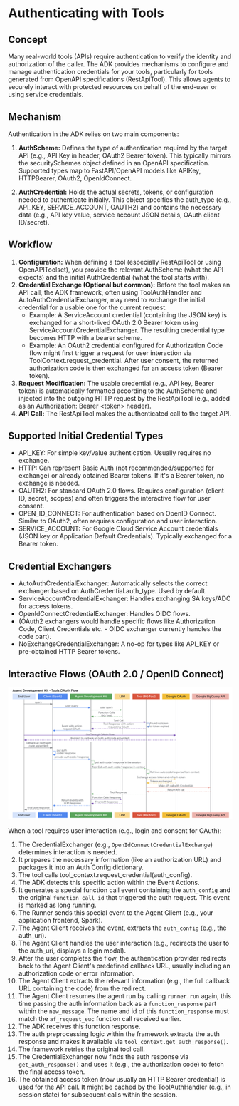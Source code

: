# Authenticating with Tools

## Concept

Many real-world tools (APIs) require authentication to verify the identity and
authorization of the caller. The ADK provides mechanisms to configure and
manage authentication credentials for your tools, particularly for tools
generated from OpenAPI specifications (RestApiTool). This allows agents to
securely interact with protected resources on behalf of the end-user or using
service credentials.

## Mechanism

Authentication in the ADK relies on two main components:

1. **AuthScheme:** Defines the type of authentication required by the target API
   (e.g., API Key in header, OAuth2 Bearer token). This typically mirrors the
   securitySchemes object defined in an OpenAPI specification. Supported types
   map to FastAPI/OpenAPI models like APIKey, HTTPBearer, OAuth2, OpenIdConnect.

2. **AuthCredential:** Holds the actual secrets, tokens, or configuration needed
   to authenticate initially. This object specifies the auth\_type (e.g.,
   API\_KEY, SERVICE\_ACCOUNT, OAUTH2) and contains the necessary data (e.g.,
   API key value, service account JSON details, OAuth client ID/secret).

## Workflow

1. **Configuration:** When defining a tool (especially RestApiTool or using OpenAPIToolset), you provide the relevant AuthScheme (what the API expects) and the initial AuthCredential (what the tool starts with).
2. **Credential Exchange (Optional but common):** Before the tool makes an API call, the ADK framework, often using ToolAuthHandler and AutoAuthCredentialExchanger, may need to exchange the initial credential for a usable one for the current request.
   * Example: A ServiceAccount credential (containing the JSON key) is exchanged for a short-lived OAuth 2.0 Bearer token using ServiceAccountCredentialExchanger. The resulting credential type becomes HTTP with a bearer scheme.
   * Example: An OAuth2 credential configured for Authorization Code flow might first trigger a request for user interaction via ToolContext.request\_credential. After user consent, the returned authorization code is then exchanged for an access token (Bearer token).
3. **Request Modification:** The usable credential (e.g., API key, Bearer token) is automatically formatted according to the AuthScheme and injected into the outgoing HTTP request by the RestApiTool (e.g., added as an Authorization: Bearer \<token\> header).
4. **API Call:** The RestApiTool makes the authenticated call to the target API.

## Supported Initial Credential Types

* API\_KEY: For simple key/value authentication. Usually requires no exchange.
* HTTP: Can represent Basic Auth (not recommended/supported for exchange) or already obtained Bearer tokens. If it's a Bearer token, no exchange is needed.
* OAUTH2: For standard OAuth 2.0 flows. Requires configuration (client ID, secret, scopes) and often triggers the interactive flow for user consent.
* OPEN\_ID\_CONNECT: For authentication based on OpenID Connect. Similar to OAuth2, often requires configuration and user interaction.
* SERVICE\_ACCOUNT: For Google Cloud Service Account credentials (JSON key or Application Default Credentials). Typically exchanged for a Bearer token.

## Credential Exchangers

* AutoAuthCredentialExchanger: Automatically selects the correct exchanger based on AuthCredential.auth\_type. Used by default.
* ServiceAccountCredentialExchanger: Handles exchanging SA keys/ADC for access tokens.
* OpenIdConnectCredentialExchanger: Handles OIDC flows.
* (OAuth2 exchangers would handle specific flows like Authorization Code, Client Credentials etc. \- OIDC exchanger currently handles the code part).
* NoExchangeCredentialExchanger: A no-op for types like API\_KEY or pre-obtained HTTP Bearer tokens.

## Interactive Flows (OAuth 2.0 / OpenID Connect)

<img src="../../assets/oauth-tool-flow.png" alt="OAUth Tool Flow">

When a tool requires user interaction (e.g., login and consent for OAuth):

1. The CredentialExchanger (e.g., `OpenIdConnectCredentialExchange`) determines interaction is needed.
2. It prepares the necessary information (like an authorization URL) and packages it into an Auth Config dictionary.
3. The tool calls tool\_context.request\_credential(auth\_config).
4. The ADK detects this specific action within the Event Actions.
5. It generates a special function call event containing the `auth_config` and the original `function_call_id` that triggered the auth request. This event is marked as long running.
6. The Runner sends this special event to the Agent Client (e.g., your application frontend, Spark).
7. The Agent Client receives the event, extracts the `auth_config` (e.g., the auth\_uri).
8. The Agent Client handles the user interaction (e.g., redirects the user to the auth\_uri, displays a login modal).
9. After the user completes the flow, the authentication provider redirects back to the Agent Client's predefined callback URL, usually including an authorization code or error information.
10. The Agent Client extracts the relevant information (e.g., the full callback URL containing the code) from the redirect.
11. The Agent Client resumes the agent run by calling `runner.run` again, this time passing the auth information back as a `function_response` part within the `new_message`. The name and id of this `function_response` must match the `af_request_euc` function call received earlier.
12. The ADK receives this function response.
13. The auth preprocessing logic within the framework extracts the auth response and makes it available via `tool_context.get_auth_response()`.
14. The framework retries the original tool call.
15. The CredentialExchanger now finds the auth response via `get_auth_response()` and uses it (e.g., the authorization code) to fetch the final access token.
16. The obtained access token (now usually an HTTP Bearer credential) is used for the API call. It might be cached by the ToolAuthHandler (e.g., in session state) for subsequent calls within the session.
